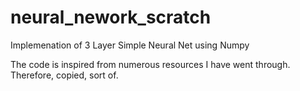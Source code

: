 # neural_nework_scratch
Implemenation of 3 Layer Simple Neural Net using Numpy

The code is inspired from numerous resources I have went through. Therefore, copied, sort of.
